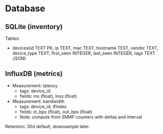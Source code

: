 # Database

## SQLite (inventory)

Tables:

- devices(id TEXT PK, ip TEXT, mac TEXT, hostname TEXT, vendor TEXT, device_type TEXT, first_seen INTEGER, last_seen INTEGER, tags TEXT JSON)

## InfluxDB (metrics)

- Measurement: latency
  - tags: device_id
  - fields: ms (float), loss (float)
- Measurement: bandwidth
  - tags: device_id, ifIndex
  - fields: in_bps (float), out_bps (float)
  - Note: compute from SNMP counters with deltas and interval

Retention: 30d default, downsample later.
